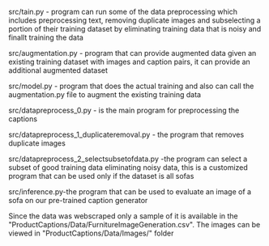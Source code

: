 src/tain.py - program can run some of the data preprocessing  which includes preprocessing text, removing duplicate images and subselecting a portion of their training dataset by eliminating training data that is noisy and finallt training the data

src/augmentation.py - program that can provide augmented data given an existing training dataset with images and caption pairs, it can 
provide an additional augmented dataset

src/model.py - program that does the actual training and also can call the augmentation.py file to augment the existing training data

src/datapreprocess_0.py - is the main program for preprocessing the captions

src/datapreprocess_1_duplicateremoval.py - the program that removes duplicate images

src/datapreprocess_2_selectsubsetofdata.py -the program  can select a subset of good training data eliminating noisy data, this is a customized program that can be used only if the dataset is all sofas 

src/inference.py-the program that can be used to evaluate an image of a sofa on our pre-trained caption generator

Since the data was webscraped only a sample of it is available in the "ProductCaptions/Data/FurnitureImageGeneration.csv". The images can be viewed in "ProductCaptions/Data/Images/" folder



